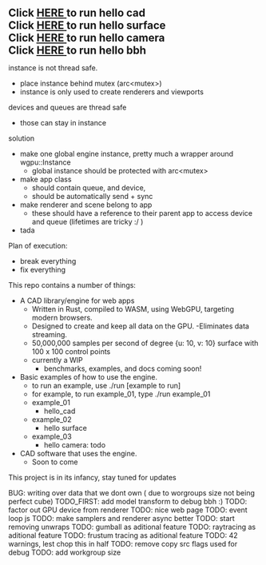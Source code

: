 <h2 style="margin:0px; padding:0px;"> Click <a href="https://nicholasdrian.github.io/web_cad/examples/01_hello_cad/dist/index.html"> <u>HERE</u> </a> to run hello cad</h2>
<h2 style="margin:0px; padding:0px;"> Click <a href="https://nicholasdrian.github.io/web_cad/examples/02_hello_surface/dist/index.html"> <u>HERE</u> </a> to run hello surface</h2>
<h2 style="margin:0px; padding:0px;"> Click <a href="https://nicholasdrian.github.io/web_cad/examples/03_hello_camera/dist/index.html"> <u>HERE</u> </a> to run hello camera</h2>
<h2 style="margin:0px; padding:0px;"> Click <a href="https://nicholasdrian.github.io/web_cad/examples/04_hello_bbh/dist/index.html"> <u>HERE</u> </a> to run hello bbh</h2>

instance is not thread safe. 
  - place instance behind mutex (arc<mutex<Instance>>)
  - instance is only used to create renderers and viewports

devices and queues are thread safe
  - those can stay in instance

solution
  - make one global engine instance, pretty much a wrapper around wgpu::Instance
    - global instance should be protected with arc<mutex<Instance>>
  - make app class
    - should contain queue, and device, 
    - should be automatically send + sync
  - make renderer and scene belong to app
    - these should have a reference to their parent app to access device and queue (lifetimes are tricky :/ )
  - tada  

Plan of execution: 
  - break everything
  - fix everything




This repo contains a number of things:

- A CAD library/engine for web apps
  - Written in Rust, compiled to WASM, using WebGPU, targeting modern browsers.
  - Designed to create and keep all data on the GPU.
    -Eliminates data streaming.
  - 50,000,000 samples per second of degree {u: 10, v: 10} surface with 100 x 100 control points
  - currently a WIP
    - benchmarks, examples, and docs coming soon!
- Basic examples of how to use the engine.
  - to run an example, use ./run [example to run]
  - for example, to run example_01, type ./run example_01
  - example_01
    - hello_cad
  - example_02
    - hello surface
  - example_03
    - hello camera: todo
- CAD software that uses the engine.
  - Soon to come

This project is in its infancy, stay tuned for updates

BUG: writing over data that we dont own ( due to worgroups size not being perfect cube)
TODO_FIRST: add model transform to debug bbh :)
TODO: factor out GPU device from renderer
TODO: nice web page
TODO: event loop js
TODO: make samplers and renderer async better
TODO: start removing unwraps
TODO: gumball as aditional feature
TODO: raytracing as aditional feature
TODO: frustum tracing as aditional feature
TODO: 42 warnings, lest chop this in half
TODO: remove copy src flags used for debug
TODO: add workgroup size

